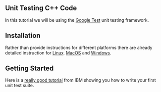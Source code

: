 
## Unit Testing C++ Code

In this tutorial we will be using the [Google Test](https://github.com/google/googletest) unit testing framework.

## Installation

Rather than provide instructions for different platforms there are already detailed instruction for [Linux](https://stackoverflow.com/questions/13513905/how-to-setup-googletest-as-a-shared-library-on-linux). [MacOS](https://github.com/iat-cener/tonatiuh/wiki/Installing-Google-Test-For-Mac) and [Windows](https://github.com/iat-cener/tonatiuh/wiki/Installing-Google-Test-For-Windows).

## Getting Started

Here is a [really good tutorial](https://www.ibm.com/developerworks/aix/library/au-googletestingframework.html) from IBM showing you how to write your first unit test suite.
